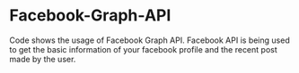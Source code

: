 # Facebook-Graph-API

Code shows the usage of Facebook Graph API. Facebook API is being used to get the basic information of your facebook profile and the recent
post made by the user.
